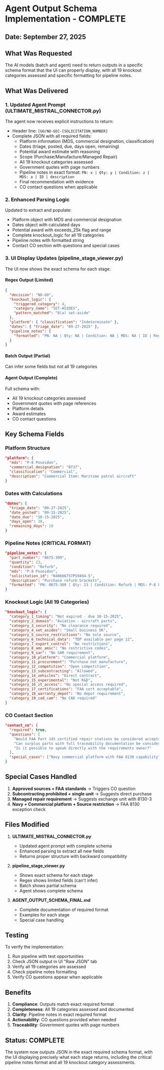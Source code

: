 # Agent Output Schema Implementation - COMPLETE

## Date: September 27, 2025

## What Was Requested
The AI models (batch and agent) need to return outputs in a specific schema format that the UI can properly display, with all 19 knockout categories assessed and specific formatting for pipeline notes.

## What Was Delivered

### 1. Updated Agent Prompt (ULTIMATE_MISTRAL_CONNECTOR.py)
The agent now receives explicit instructions to return:
- Header line: `[GO/NO-GO]-[SOLICITATION_NUMBER]`
- Complete JSON with all required fields:
  - Platform information (MDS, commercial designation, classification)
  - Dates (triage, posted, due, days open, remaining)
  - Potential award estimate with reasoning
  - Scope (Purchase/Manufacture/Managed Repair)
  - All 19 knockout categories assessed
  - Government quotes with page numbers
  - Pipeline notes in exact format: `PN: x | Qty: y | Condition: z | MDS: a | ID | description`
  - Final recommendation with evidence
  - CO contact questions when applicable

### 2. Enhanced Parsing Logic
Updated to extract and populate:
- Platform object with MDS and commercial designation
- Dates object with calculated days
- Potential award with exceeds_25k flag and range
- Complete knockout_logic for all 19 categories
- Pipeline notes with formatted string
- Contact CO section with questions and special cases

### 3. UI Display Updates (pipeline_stage_viewer.py)
The UI now shows the exact schema for each stage:

#### Regex Output (Limited)
```json
{
  "decision": "NO-GO",
  "knockout_logic": {
    "triggered_category": 4,
    "category_name": "SET-ASIDES",
    "pattern_matched": "8(a) set-aside"
  },
  "platform": { "classification": "Indeterminate" },
  "dates": { "triage_date": "09-27-2025" },
  "pipeline_notes": {
    "formatted": "PN: NA | Qty: NA | Condition: NA | MDS: NA | ID | Regex knockout"
  }
}
```

#### Batch Output (Partial)
Can infer some fields but not all 19 categories

#### Agent Output (Complete)
Full schema with:
- All 19 knockout categories assessed
- Government quotes with page references
- Platform details
- Award estimates
- CO contact questions

## Key Schema Fields

### Platform Structure
```json
"platform": {
  "mds": "P-8 Poseidon",
  "commercial_designation": "B737",
  "classification": "Commercial",
  "description": "Commercial Item: Maritime patrol aircraft"
}
```

### Dates with Calculations
```json
"dates": {
  "triage_date": "09-27-2025",
  "date_posted": "09-15-2025",
  "date_due": "10-15-2025",
  "days_open": 30,
  "remaining_days": 18
}
```

### Pipeline Notes (CRITICAL FORMAT)
```json
"pipeline_notes": {
  "part_number": "8675-309",
  "quantity": 23,
  "condition": "Refurb",
  "mds": "P-8 Poseidon",
  "solicitation_id": "N48666757PS9494-5",
  "description": "Purchase refurb brackets",
  "formatted": "PN: 8675-309 | Qty: 23 | Condition: Refurb | MDS: P-8 Poseidon | N48666757PS9494-5 | Purchase refurb brackets"
}
```

### Knockout Logic (All 19 Categories)
```json
"knockout_logic": {
  "category_1_timing": "Not expired - due 10-15-2025",
  "category_2_domain": "Aviation - aircraft parts",
  "category_3_security": "No clearance required",
  "category_4_set_asides": "Small business OK",
  "category_5_source_restrictions": "No sole source",
  "category_6_technical_data": "TDP available per page 12",
  "category_7_export_control": "No restrictions",
  "category_8_amc_amsc": "No restrictive codes",
  "category_9_sar": "No SAR requirement",
  "category_10_platform": "Commercial platform",
  "category_11_procurement": "Purchase not manufacture",
  "category_12_competition": "Open competition",
  "category_13_subcontracting": "Allowed",
  "category_14_vehicles": "Direct contract",
  "category_15_experimental": "Not R&D",
  "category_16_it_access": "No special access required",
  "category_17_certifications": "FAA cert acceptable",
  "category_18_warranty_depot": "No depot requirement",
  "category_19_cad_cam": "No CAD required"
}
```

### CO Contact Section
```json
"contact_co": {
  "required": true,
  "questions": [
    "Would FAA Part 145 certified repair stations be considered acceptable approved sources?",
    "Can surplus parts with full traceability documentation be considered?",
    "Is it possible to speak directly with the requirements owner?"
  ],
  "special_cases": ["Navy commercial platform with FAA 8130 capability"]
}
```

## Special Cases Handled

1. **Approved sources + FAA standards** → Triggers CO question
2. **Subcontracting prohibited + single unit** → Suggests direct purchase
3. **Managed repair requirement** → Suggests exchange unit with 8130-3
4. **Navy + Commercial platform + Source restriction** → FAA 8130 exception check

## Files Modified

1. **ULTIMATE_MISTRAL_CONNECTOR.py**
   - Updated agent prompt with complete schema
   - Enhanced parsing to extract all new fields
   - Returns proper structure with backward compatibility

2. **pipeline_stage_viewer.py**
   - Shows exact schema for each stage
   - Regex shows limited fields (can't infer)
   - Batch shows partial schema
   - Agent shows complete schema

3. **AGENT_OUTPUT_SCHEMA_FINAL.md**
   - Complete documentation of required format
   - Examples for each stage
   - Special case handling

## Testing

To verify the implementation:
1. Run pipeline with test opportunities
2. Check JSON output in UI "Raw JSON" tab
3. Verify all 19 categories are assessed
4. Check pipeline notes formatting
5. Verify CO questions appear when applicable

## Benefits

1. **Compliance**: Outputs match exact required format
2. **Completeness**: All 19 categories assessed and documented
3. **Clarity**: Pipeline notes in exact required format
4. **Actionability**: CO questions provided when needed
5. **Traceability**: Government quotes with page numbers

## Status: COMPLETE

The system now outputs JSON in the exact required schema format, with the UI displaying precisely what each stage returns, including the critical pipeline notes format and all 19 knockout category assessments.